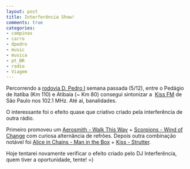 ```yaml
---
layout: post
title: Interferência Show!
comments: true
categories:
- campinas
- carro
- dpedro
- music
- musica
- pt_BR
- radio
- Viagem
---
```

Percorrendo a [rodovia D. Pedro I](http://www.dersa.sp.gov.br/rodovias/dompedro.asp) semana passada (5/12), entre o Pedágio de Itatiba (Km 110) e Atibaia (~ Km 80) consegui sintonizar a  [Kiss FM](http://www.kissfm.com.br/) de São Paulo nos 102.1 MHz. Até aí, banalidades.

O interessante foi o efeito quase que criativo criado pela interferência de outra rádio.

Primeiro promoveu um [Aerosmith - Walk This Way](http://en.wikipedia.org/wiki/Walk_this_way) + [Scorpions - Wind of Change](http://en.wikipedia.org/wiki/Wind_of_Change_(song)) com curiosa alternância de refrões. Depois outra combinação notável foi [Alice in Chains - Man in the Box](http://en.wikipedia.org/wiki/Man_in_the_Box) + [Kiss - Strutter](http://en.wikipedia.org/wiki/Strutter).

Hoje tentarei novamente verificar o efeito criado pelo DJ Interferência, quem tiver a oportunidade, tente! =)